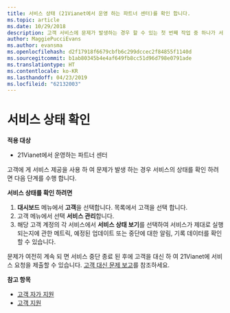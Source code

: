```yaml
---
title: 서비스 상태 (21Vianet에서 운영 하는 파트너 센터)를 확인 합니다.
ms.topic: article
ms.date: 10/29/2018
description: 고객 서비스에 문제가 발생하는 경우 할 수 있는 첫 번째 작업 중 하나가 서비스 상태를 확인하는 것입니다.
author: MaggiePucciEvans
ms.author: evansma
ms.openlocfilehash: d2f17918f6679cbfb6c299dccec2f84855f1140d
ms.sourcegitcommit: b1ab80345b4e4af649fb8cc51d96d798e0791ade
ms.translationtype: HT
ms.contentlocale: ko-KR
ms.lasthandoff: 04/23/2019
ms.locfileid: "62132003"
---
```

# <a name="check-service-health"></a>서비스 상태 확인

**적용 대상**

-   21Vianet에서 운영하는 파트너 센터


고객에 게 서비스 제공을 사용 하 여 문제가 발생 하는 경우 서비스의 상태를 확인 하려면 다음 단계를 수행 합니다.

**서비스 상태를 확인 하려면**

1.  **대시보드** 메뉴에서 **고객**을 선택합니다. 목록에서 고객을 선택 합니다.
2.  고객 메뉴에서 선택 **서비스 관리**합니다.
3.  해당 고객 계정의 각 서비스에서 **서비스 상태 보기**를 선택하여 서비스가 제대로 실행되는지에 관한 메트릭, 예정된 업데이트 또는 중단에 대한 알림, 기록 데이터를 확인할 수 있습니다.

문제가 여전히 계속 되 면 서비스 중단 종료 된 후에 고객을 대신 하 여 21Vianet에 서비스 요청을 제출할 수 있습니다. [고객 대신 문제 보고](report-problems-on-behalf-of-a-customer.md)를 참조하세요.

**참고 항목**

-   [고객 자가 지원](customer-self-support.md)
-   [ 고객 지원](customer-support.md)